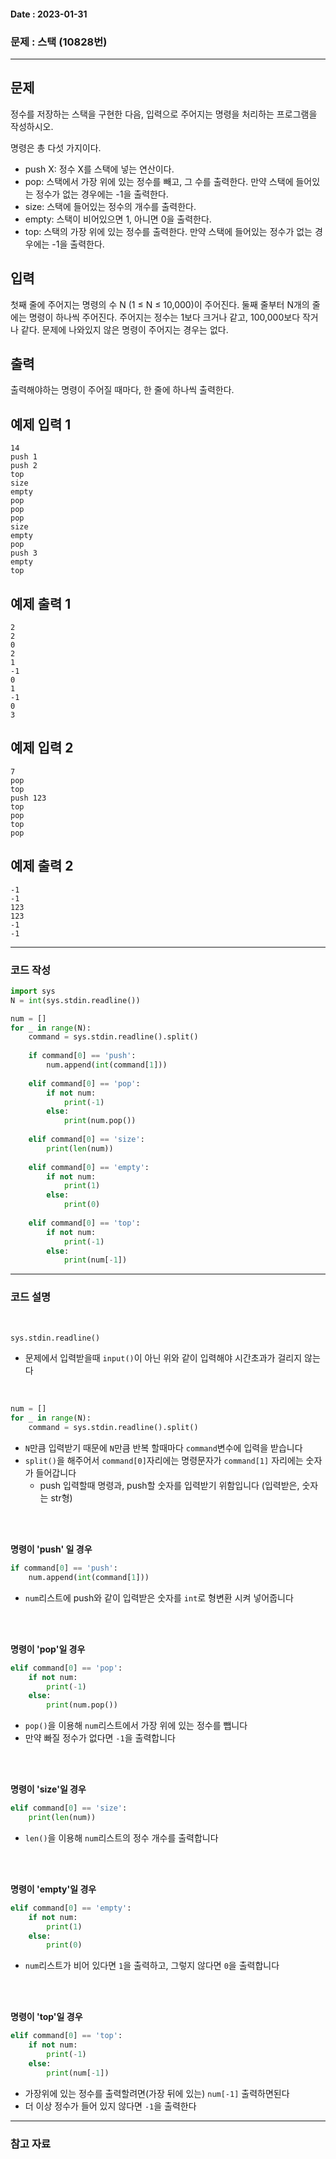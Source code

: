 #### Date : 2023-01-31

### 문제 : 스택 (10828번)
---
## 문제

정수를 저장하는 스택을 구현한 다음, 입력으로 주어지는 명령을 처리하는 프로그램을 작성하시오.

명령은 총 다섯 가지이다.

-   push X: 정수 X를 스택에 넣는 연산이다.
-   pop: 스택에서 가장 위에 있는 정수를 빼고, 그 수를 출력한다. 만약 스택에 들어있는 정수가 없는 경우에는 -1을 출력한다.
-   size: 스택에 들어있는 정수의 개수를 출력한다.
-   empty: 스택이 비어있으면 1, 아니면 0을 출력한다.
-   top: 스택의 가장 위에 있는 정수를 출력한다. 만약 스택에 들어있는 정수가 없는 경우에는 -1을 출력한다.

## 입력

첫째 줄에 주어지는 명령의 수 N (1 ≤ N ≤ 10,000)이 주어진다. 둘째 줄부터 N개의 줄에는 명령이 하나씩 주어진다. 주어지는 정수는 1보다 크거나 같고, 100,000보다 작거나 같다. 문제에 나와있지 않은 명령이 주어지는 경우는 없다.

## 출력

출력해야하는 명령이 주어질 때마다, 한 줄에 하나씩 출력한다.

## 예제 입력 1

```
14
push 1
push 2
top
size
empty
pop
pop
pop
size
empty
pop
push 3
empty
top
```

## 예제 출력 1

```
2
2
0
2
1
-1
0
1
-1
0
3
```

## 예제 입력 2

```
7
pop
top
push 123
top
pop
top
pop
```

## 예제 출력 2

```
-1
-1
123
123
-1
-1
```

---
### 코드 작성
```python
import sys
N = int(sys.stdin.readline())

num = []
for _ in range(N):
    command = sys.stdin.readline().split()
    
    if command[0] == 'push':
        num.append(int(command[1]))
        
    elif command[0] == 'pop':
        if not num:
            print(-1)
        else:
            print(num.pop())
        
    elif command[0] == 'size':
        print(len(num))
        
    elif command[0] == 'empty':
        if not num:
            print(1)
        else:
            print(0)
            
    elif command[0] == 'top':
        if not num:
            print(-1)
        else:
            print(num[-1])
```

---
### 코드 설명
<br/>

```python
sys.stdin.readline()
```
- 문제에서 입력받을때 `input()`이 아닌 위와 같이 입력해야 시간초과가 걸리지 않는다

<br/>


```python
num = []
for _ in range(N):
    command = sys.stdin.readline().split()
```
- `N`만큼 입력받기 때문에 `N`만큼 반복 할때마다 `command`변수에 입력을 받습니다
- `split()`을 해주어서 `command[0]`자리에는 명령문자가 `command[1]` 자리에는 숫자가 들어갑니다
   - push 입력할때 명령과, push할 숫자를 입력받기 위함입니다 (입력받은, 숫자는 str형)

<br/>
<br/>

**명령이 'push' 일 경우**
```python
if command[0] == 'push':
    num.append(int(command[1]))
```
-  `num`리스트에 push와 같이 입력받은 숫자를 `int`로 형변환 시켜 넣어줍니다

<br/>
<br/>

**명령이 'pop'일 경우**
```python
elif command[0] == 'pop':
	if not num:
		print(-1)
	else:
		print(num.pop())
```
- `pop()`을 이용해 `num`리스트에서 가장 위에 있는 정수를 뺍니다
- 만약 빠질 정수가 없다면 `-1`을 출력합니다

<br/>
<br/>

**명령이 'size'일 경우**
```python
elif command[0] == 'size':
	print(len(num))
```
- `len()`을 이용해 `num`리스트의 정수 개수를 출력합니다

<br/>
<br/>

**명령이 'empty'일 경우**
```python
elif command[0] == 'empty':
	if not num:
		print(1)
	else:
		print(0)
```
- `num`리스트가 비어 있다면 `1`을 출력하고, 그렇지 않다면 `0`을 출력합니다

<br/>
<br/>

**명령이 'top'일 경우**
```python
elif command[0] == 'top':
	if not num:
		print(-1)
	else:
		print(num[-1])
```
- 가장위에 있는 정수를 출력할려면(가장 뒤에 있는) `num[-1]` 출력하면된다
- 더 이상 정수가 들어 있지 않다면 `-1`을 출력한다

---
### 참고 자료
